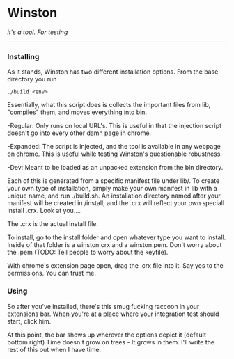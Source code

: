 Winston
===
_it's a tool. For testing_     

---
  


### Installing

As it stands, Winston has two different installation options. From the base directory you run 
   
`./build <env>`  
  
Essentially, what this script does is collects the important files from lib, "compiles" them, and moves everything into bin.

-Regular: Only runs on local URL's. This is useful in that the injection script doesn't go into every other damn page in chrome.

-Expanded: The script is injected, and the tool is available in any webpage on chrome. This is useful while testing Winston's questionable robustness.

-Dev: Meant to be loaded as an unpacked extension from the bin directory.

Each of this is generated from a specific manifest file under lib/. To create your own type of installation, simply make your own manifest in lib with a unique name, and run ./build.sh. An installation directory named after your manifest will be created in /install, and the .crx will reflect your own speciall install .crx. Look at you....

The .crx is the actual install file. 

To install, go to the install folder and open whatever type you want to install. Inside of that folder is a winston.crx and a winston.pem. Don't worry about the .pem (TODO: Tell people to worry about the keyfile). 

With chrome's extension page open, drag the .crx file into it. Say yes to the permissions. You can trust me. 


### Using

So after you've installed, there's this smug fucking raccoon in your extensions bar. When you're at a place where your integration test should start, click him. 

At this point, the bar shows up wherever the options depict it (default bottom right)
Time doesn't grow on trees - It grows in them. I'll write the rest of this out when I have time.




